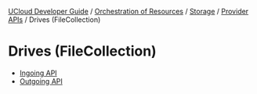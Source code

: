 [UCloud Developer Guide](/docs/developer-guide/README.md) / [Orchestration of Resources](/docs/developer-guide/orchestration/README.md) / [Storage](/docs/developer-guide/orchestration/storage/README.md) / [Provider APIs](/docs/developer-guide/orchestration/storage/providers/README.md) / Drives (FileCollection)
# Drives (FileCollection)

 - [Ingoing API](/docs/developer-guide/orchestration/storage/providers/drives/ingoing.md)
 - [Outgoing API](/docs/developer-guide/orchestration/storage/providers/drives/outgoing.md)
